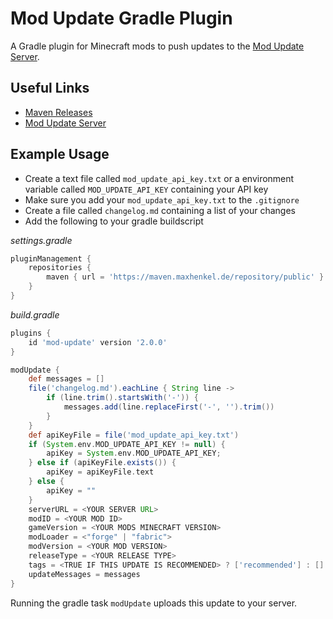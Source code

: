 # Mod Update Gradle Plugin

A Gradle plugin for Minecraft mods to push updates to the [Mod Update Server](https://github.com/henkelmax/mod-update-server).

## Useful Links

- [Maven Releases](https://maven.maxhenkel.de/#/releases/de/maxhenkel/mod-update/mod-update)
- [Mod Update Server](https://github.com/henkelmax/mod-update-server)

## Example Usage

- Create a text file called `mod_update_api_key.txt` or a environment variable called `MOD_UPDATE_API_KEY` containing your API key
- Make sure you add your `mod_update_api_key.txt` to the `.gitignore`
- Create a file called `changelog.md` containing a list of your changes
- Add the following to your gradle buildscript

*settings.gradle*
``` groovy
pluginManagement {
    repositories {
        maven { url = 'https://maven.maxhenkel.de/repository/public' }
    }
}
```

*build.gradle*
``` groovy
plugins {
    id 'mod-update' version '2.0.0'
}

modUpdate {
    def messages = []
    file('changelog.md').eachLine { String line ->
        if (line.trim().startsWith('-')) {
            messages.add(line.replaceFirst('-', '').trim())
        }
    }
    def apiKeyFile = file('mod_update_api_key.txt')
    if (System.env.MOD_UPDATE_API_KEY != null) {
        apiKey = System.env.MOD_UPDATE_API_KEY;
    } else if (apiKeyFile.exists()) {
        apiKey = apiKeyFile.text
    } else {
        apiKey = ""
    }
    serverURL = <YOUR SERVER URL>
    modID = <YOUR MOD ID>
    gameVersion = <YOUR MODS MINECRAFT VERSION>
    modLoader = <"forge" | "fabric">
    modVersion = <YOUR MOD VERSION>
    releaseType = <YOUR RELEASE TYPE>
    tags = <TRUE IF THIS UPDATE IS RECOMMENDED> ? ['recommended'] : []
    updateMessages = messages
}
```

Running the gradle task `modUpdate` uploads this update to your server.